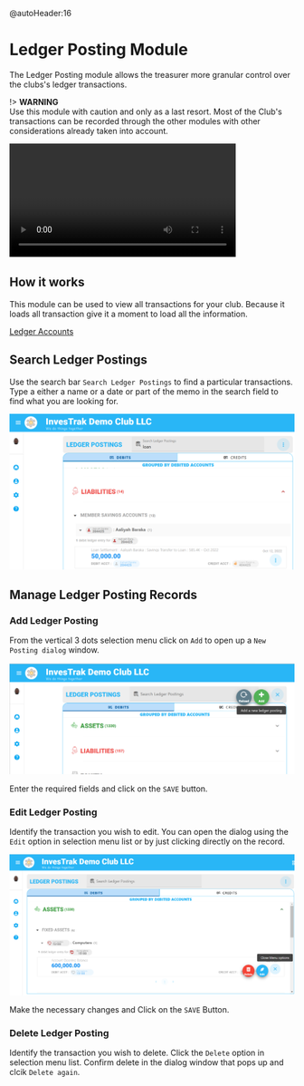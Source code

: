 @autoHeader:16
# Ledger Posting Module
The Ledger Posting module allows the treasurer more granular control over the clubs's ledger transactions.

!> **WARNING**\
 Use this module with caution and only as a last resort. Most of the Club's transactions can be recorded through the other modules with other considerations already taken into account.


<video src="static/video/Ledger_Postings.mp4" width="400px" controls autoplay loop>
  <img src="static/images/3.1.3_Search_Savings_Page.png"/>
</video>

## How it works
This module can be used to view all transactions for your club. Because it loads all transaction give it a moment to load all the information. 

<!-- embed:start:app settings -->

[Ledger Accounts](static/markdown/ledger_accounts.md ':include')

<!-- embed:end:app settings -->

## Search Ledger Postings
Use the search bar `Search Ledger Postings` to find a particular transactions. Type a either a name or a date or part of the memo in the search field to find what you are looking for.

![Ledger Search](static/images/16.2_Ledger_Search.png ":size=400")

## Manage Ledger Posting Records

### Add Ledger Posting
From the vertical 3 dots selection menu click on `Add` to open up a `New Posting dialog` window.

![Ledger Add](static/images/16.3_Ledger_Add.png ":size=400")

Enter the required fields and click on the `SAVE` button.

### Edit Ledger Posting
Identify the transaction you wish to edit. You can open the dialog using the `Edit` option in selection menu list or by just clicking directly on the record.

![Ledger Edit](static/images/16.3.2_Ledger_Edit.png ":size=400")

Make the necessary changes and Click on the `SAVE` Button.

### Delete Ledger Posting
Identify the transaction you wish to delete. Click the `Delete` option in selection menu list. Confirm delete in the dialog window that pops up and clcik `Delete again`.